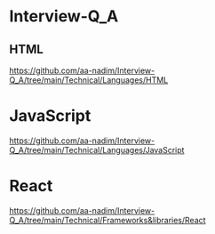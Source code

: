 # Interview-Q_A

## HTML

https://github.com/aa-nadim/Interview-Q_A/tree/main/Technical/Languages/HTML

# JavaScript

https://github.com/aa-nadim/Interview-Q_A/tree/main/Technical/Languages/JavaScript

# React

https://github.com/aa-nadim/Interview-Q_A/tree/main/Technical/Frameworks&libraries/React
